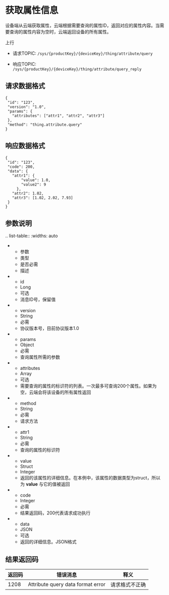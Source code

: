 # 获取属性信息

设备端从云端获取属性，云端根据需要查询的属性ID，返回对应的属性内容。当需要查询的属性内容为空时，云端返回设备的所有属性。

上行
- 请求TOPIC: `/sys/{productKey}/{deviceKey}/thing/attribute/query`

- 响应TOPIC: `/sys/{productKey}/{deviceKey}/thing/attribute/query_reply`

## 请求数据格式

```
{
 "id": "123",
 "version": "1.0",
 "params": {
   "attributes": ["attr1", "attr2", "attr3"]
 },
 "method": "thing.attribute.query"
}
```

## 响应数据格式

```
{
 "id": "123",
 "code": 200,
 "data": {
   "attr1": {
       "value": 1.0,
       "value2": 9
     },
   "attr2": 1.02,
   "attr3": [1.02, 2.02, 7.93]
 }
}
```

## 参数说明

.. list-table::
   :widths: auto

   * - 参数
     - 类型
     - 是否必需
     - 描述
   * - id
     - Long
     - 可选
     - 消息ID号，保留值
   * - version
     - String
     - 必需
     - 协议版本号，目前协议版本1.0
   * - params
     - Object
     - 必需
     - 查询属性所需的参数
   * - attributes
     - Array
     - 可选
     - 需要查询的属性的标识符的列表。一次最多可查询200个属性。如果为空，云端会将该设备的所有属性返回
   * - method
     - String
     - 必需
     - 请求方法
   * - attr1
     - String
     - 必需
     - 查询的属性的标识符
   * - value
     - Struct
     - Integer
     - 返回的该属性的详细信息。在本例中，该属性的数据类型为struct，所以为 **value** 与它的值被返回
   * - code
     - Integer
     - 必需
     - 结果返回码，200代表请求成功执行
   * - data
     - JSON
     - 可选
     - 返回的详细信息。JSON格式

## 结果返回码

| 返回码 | 错误消息 | 释义|
|---------|---------|---------|
| 1208 | Attribute query data format error | 请求格式不正确 |

<!--end-->
